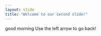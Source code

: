 ```yaml
---
layout: slide
title: "Welcome to our second slide!"
---
```

good morning
Use the left arrow to go back!
